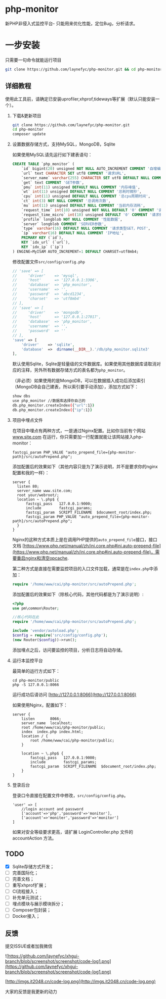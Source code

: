 # php-monitor
新PHP非侵入式监控平台- 只能用来优化性能，定位Bug，分析请求。

# 一步安装
只需要一句命令就能运行项目

````bash
git clone https://github.com/laynefyc/php-monitor.git && cd php-monitor && composer update && cd public && php -S 127.0.0.1:8066
````

## 详细教程

使用此工具前，请确定已安装uprofiler,xhprof,tideways等扩展（默认只能安装一个）。

1. 下载&更新项目

	````bash
	git clone https://github.com/laynefyc/php-monitor.git
	cd php-monitor
	composer update
	````
2. 设置数据存储方式，支持MySQL，MongoDB，Sqlite
	
	如果使用MySQL请先运行如下建表语句：
	
	````sql
	CREATE TABLE `php_monitor` (
		`id` bigint(20) unsigned NOT NULL AUTO_INCREMENT COMMENT '自增编号',
		`url` text CHARACTER SET utf8 COMMENT '请求URL',
		`server_name` varchar(255) CHARACTER SET utf8 DEFAULT NULL COMMENT '服务名',
		`get` text COMMENT 'GET参数',
		`pmu` int(11) unsigned DEFAULT NULL COMMENT '内存峰值',
		`wt` int(11) unsigned DEFAULT NULL COMMENT '总耗时微秒',
		`cpu` int(11) unsigned DEFAULT NULL COMMENT '总cpu周期时间',
		`ct` int(3) NOT NULL COMMENT '总调用次数',
		`mu` int(11) unsigned DEFAULT NULL COMMENT '当前内存消耗',
		`request_time` int(10) unsigned NOT NULL DEFAULT '0' COMMENT '请求时间，到秒',
		`request_time_micro` int(10) unsigned DEFAULT '0' COMMENT '请求微秒',
		`profile` longblob NOT NULL COMMENT '性能数据',
		`server` longblob COMMENT 'SERVER参数',
		`type` varchar(16) DEFAULT NULL COMMENT '请求类型GET，POST',
		`ip` varchar(16) DEFAULT NULL COMMENT 'IP地址',
		PRIMARY KEY (`id`),
		KEY `idx_url` (`url`),
		KEY `idx_ip` (`ip`)
	) ENGINE=MyISAM AUTO_INCREMENT=1 DEFAULT CHARSET=utf8mb4;
	````
	修改配置文件`src/config/config.php`
	
	````php
    // 'save' => [
    //     'driver'    => 'mysql',
    //     'host'      => '127.0.0.1:3306',
    //     'database'  => 'php_monitor',
    //     'username'  => '',
    //     'password'  => 'abcd1234',
    //     'charset'   => 'utf8mb4'
    // ],
    // 'save' => [
    //     'driver'    => 'mongodb',
    //     'host'      => '127.0.0.1:27017',
    //     'database'  => 'php_monitor',
    //     'username'  => '',
    //     'password'  => ''
    // ],
    'save' => [
        'driver'    => 'sqlite',
        'database'  =>  dirname(__DIR__).'/db/php_monitor.sqlite3'
    ],
	````
	默认使用Sqlite，Sqlite是轻量级的文件数据库。如果使用其他数据库请取消对应的注释，另外所有数据存储方式的表名都为`php_monitor`。
	
	（非必须）如果使用的是MongoDB，可以在数据插入成功后添加索引（MongoDB会自己建表，所以索引要手动添加），添加方式如下：
	
	````bash
	show dbs
	use php_monitor //数据库选择你自己的
	db.php_monitor.createIndex({"url":1})
	db.php_monitor.createIndex({"ip":1})
	````
4. 项目中埋点文件
	
	在项目中埋点有两种方式，一是通过Nginx配置。比如你当前有个网站 www.site.com 在运行，你只需要加一行配置就能让该网站接入php-monitor：
	
	````nginx
	fastcgi_param PHP_VALUE "auto_prepend_file={php-monitor-path}/src/autoPrepend.php";

    ````
    添加配置后的效果如下（其他内容只是为了演示说明，并不是要求你的nginx配置和我的一样）：
    
	````nginx
	server {
	  listen 80;
	  server_name www.site.com;
	  root your/webroot/; 
      location ~ \.php$ {
          fastcgi_pass   127.0.0.1:9000;
          include        fastcgi_params;
          fastcgi_param  SCRIPT_FILENAME  $document_root/index.php;
          fastcgi_param PHP_VALUE "auto_prepend_file={php-monitor-path}/src/autoPrepend.php";
      }
	}
	````
	Nginx的这种方式本质上是在调用PHP提供的`auto_prepend_file`接口，接口文档 [https://www.php.net/manual/zh/ini.core.php#ini.auto-prepend-file](https://www.php.net/manual/zh/ini.core.php#ini.auto-prepend-file)，需要重启nginx和清空opcache.
	
	第二种方式是直接在需要监控项目的入口文件加载，通常是在`index.php`中添加：
	
	````php
	require '/home/www/cai/php-monitor/src/autoPrepend.php';
    ````
    
	添加配置后的效果如下（除核心代码，其他代码都是为了演示说明）:
	
	````php
	<?php
	use pm\common\Router;
	
	//核心代码在此
	require '/home/www/cai/php-monitor/src/autoPrepend.php';
	
	include 'vendor/autoload.php';
	$config = require('src/config/config.php');
	(new Router($config))->run();
	````
	添加埋点之后，访问要监控的项目，分析日志将自动存储。
	
5. 运行本监控平台

	最简单的运行方式如下：
	
	````
	cd php-monitor/public
	php -S 127.0.0.1:8066
	````
	运行成功后请访问 [http://127.0.0.1:8066](http://127.0.0.1:8066)
	
	如果使用Nginx，配置如下：
	
	````nginx
    server {
        listen       8066;
        server_name  localhost;
        root /home/www/cai/php-monitor/public;
        index  index.php index.html;
        location / {
            root /home/www/cai/php-monitor/public;
        }

        location ~ \.php$ {
            fastcgi_pass   127.0.0.1:9000;
            include        fastcgi_params;
            fastcgi_param  SCRIPT_FILENAME  $document_root/index.php;
        }
    }

    ````
6. 登录后台

    登录口令直接在配置文件中修改，`src/config/config.php`。

    ````
    'user' => [
        //login account and password
        ['account'=>'php','password'=>'monitor'],
        ['account'=>'moniter','password'=>'monitor']
    ]

    ````
    如果对安全等级要求更高，请扩展 LoginController.php 文件的 accountAction 方法。

	
## TODO
- [x] Sqlite存储方式开发；
- [ ] 完善国际化；
- [ ] 完善文档；
- [ ] 重写xhprof扩展；
- [ ] CI流程接入；
- [ ] 补充单元测试；
- [ ] 埋点模块与展示模块拆分；
- [ ] Composer包封装；
- [ ] Docker接入；
	
## 反馈
提交ISSUE或者加我微信

![https://github.com/laynefyc/xhgui-branch/blob/screenshot/screenshot/code-log1.png](https://github.com/laynefyc/xhgui-branch/blob/screenshot/screenshot/code-log1.png)

[http://imgs.it2048.cn/code-log.png](http://imgs.it2048.cn/code-log.png)

大家的反馈是我更新的动力